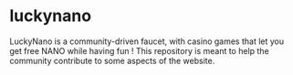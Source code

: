 # luckynano
LuckyNano is a community-driven faucet, with casino games that let you get free NANO while having fun ! This repository is meant to help the community contribute to some aspects of the website.
